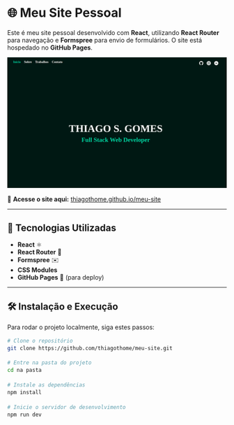 # 🌐 Meu Site Pessoal

Este é meu site pessoal desenvolvido com **React**, utilizando **React Router** para navegação e **Formspree** para envio de formulários. O site está hospedado no **GitHub Pages**.

![Capa do site](./src/Img/capa-site.png)

🔗 **Acesse o site aqui:** [thiagothome.github.io/meu-site](https://thiagothome.github.io/meu-site/#/)

---

## 📌 Tecnologias Utilizadas

- **React** ⚛️
- **React Router** 🚏
- **Formspree** ✉️
- **CSS Modules**
- **GitHub Pages** 🚀 (para deploy)

---

## 🛠️ Instalação e Execução

Para rodar o projeto localmente, siga estes passos:

```bash
# Clone o repositório
git clone https://github.com/thiagothome/meu-site.git

# Entre na pasta do projeto
cd na pasta

# Instale as dependências
npm install

# Inicie o servidor de desenvolvimento
npm run dev
```
